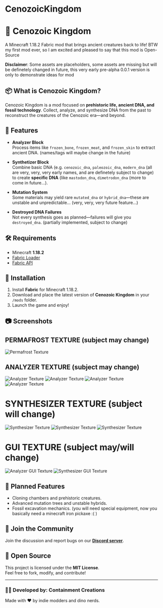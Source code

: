 # CenozoicKingdom

# 🦴 Cenozoic Kingdom

A Minecraft 1.18.2 Fabric mod that brings ancient creatures back to life! BTW my first mod ever, so I am excited and pleased to say that this mod is Open-Source

**Disclaimer**: Some assets are placeholders, some assets are missing but will be definetely changed in future, this very early pre-alpha 0.0.1 version is only to demonstrate ideas for mod

## 📦 What is Cenozoic Kingdom?

Cenozoic Kingdom is a mod focused on **prehistoric life, ancient DNA, and fossil technology**. Collect, analyze, and synthesize DNA from the past to reconstruct the creatures of the Cenozoic era—and beyond.

## 🔬 Features

- **Analyzer Block**  
  Process items like `frozen_bone`, `frozen_meat`, and `frozen_skin` to extract ancient DNA. (names/tags will maybe change in the future)

- **Synthetizer Block**  
  Combine basic DNA (e.g. `cenozoic_dna`, `paleozoic_dna`, `modern_dna` (all are very, very, very early names, and are definetely subject to change) to create **specific DNA** (like `mastodon_dna`, `dimetrodon_dna` (more to come in future...).

- **Mutation System**  
  Some materials may yield rare `mutated_dna` or `hybrid_dna`—these are unstable and unpredictable... (very, very, very future feature...)

- **Destroyed DNA Failures**  
  Not every synthesis goes as planned—failures will give you `destroyed_dna`. (partially implemented, subject to change)

## 🛠️ Requirements

- Minecraft **1.18.2**
- [Fabric Loader](https://fabricmc.net/)
- [Fabric API](https://modrinth.com/mod/fabric-api)

## 🔧 Installation

1. Install **Fabric** for Minecraft 1.18.2.
2. Download and place the latest version of **Cenozoic Kingdom** in your `/mods` folder.
3. Launch the game and enjoy!

## 📷 Screenshots

## PERMAFROST TEXTURE (subject may change)

![Permafrost Texture](images/2025-06-15_10.18.59.png)

## ANALYZER TEXTURE (subject may change)

![Analyzer Texture](images/2025-06-15_10.45.47.png)
![Analyzer Texture](images/2025-06-15_10.45.57.png)
![Analyzer Texture](images/2025-06-15_10.46.10.png)
![Analyzer Texture](images/2025-06-15_10.46.16.png)

# SYNTHESIZER TEXTURE (subject will change)

![Synthesizer Texture](images/2025-06-15_11.12.14.png)
![Synthesizer Texture](images/2025-06-15_11.12.20.png)
![Synthesizer Texture](images/2025-06-15_11.12.29.png)

# GUI TEXTURE (subject may/will change)

![Analyzer GUI Texture](images/.png)
![Synthesizer GUI Texture](images/.png)

## 🧪 Planned Features

- Cloning chambers and prehistoric creatures.
- Advanced mutation trees and unstable hybrids.
- Fossil excavation mechanics. (you will need special equipment, now you basically need a minecraft iron pickaxe :( )

## 💬 Join the Community

Join the discussion and report bugs on our **[Discord server](https://discord.gg/pHQvYqYaZc)**.

## 📂 Open Source

This project is licensed under the **MIT License**.  
Feel free to fork, modify, and contribute!

---

### 👨‍💻 Developed by: Containment Creations  
Made with ❤️ by indie modders and dino nerds.
